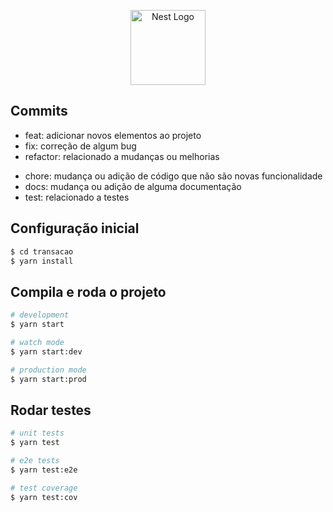 <p align="center">
  <a href="http://nestjs.com/" target="blank"><img src="https://nestjs.com/img/logo-small.svg" width="120" alt="Nest Logo" /></a>
</p>

[circleci-image]: https://img.shields.io/circleci/build/github/nestjs/nest/master?token=abc123def456
[circleci-url]: https://circleci.com/gh/nestjs/nest

## Commits

- feat: adicionar novos elementos ao projeto
- fix: correção de algum bug
- refactor: relacionado a mudanças ou melhorias
<!-- - ci: mudança no processo de integração -->
- chore: mudança ou adição de código que não são novas funcionalidade
- docs: mudança ou adição de alguma documentação
- test: relacionado a testes

## Configuração inicial

```bash
$ cd transacao
$ yarn install
```

## Compila e roda o projeto

```bash
# development
$ yarn start

# watch mode
$ yarn start:dev

# production mode
$ yarn start:prod
```

## Rodar testes

```bash
# unit tests
$ yarn test

# e2e tests
$ yarn test:e2e

# test coverage
$ yarn test:cov
```
